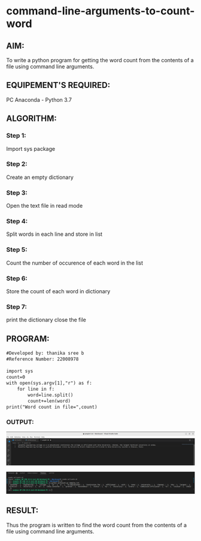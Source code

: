 # command-line-arguments-to-count-word

## AIM:

To write a python program for getting the word count from the contents of a file using command line arguments.

## EQUIPEMENT'S REQUIRED: 

PC
Anaconda - Python 3.7

## ALGORITHM: 

### Step 1:

Import sys package

### Step 2: 
 
Create an empty dictionary

### Step 3: 

Open the text file in read mode

### Step 4:  

Split words in each line and store in list

### Step 5: 

Count the number of occurence of each word in the list


### Step 6: 

Store the count of each word in dictionary

### Step 7:

print the dictionary close the file


## PROGRAM:
```
#Developed by: thanika sree b
#Reference Number: 22008978

import sys
count=0
with open(sys.argv[1],"r") as f:
    for line in f:
        word=line.split()
        count+=len(word)
print("Word count in file=",count)
```

### OUTPUT:

![](/sample%20text.png)

![](/ex5%20ot.png)

## RESULT:

Thus the program is written to find the word count from the contents of a file using command line arguments.
